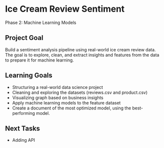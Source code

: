 # Ice Cream Review Sentiment

Phase 2: Machine Learning Models

## Project Goal
Build a sentiment analysis pipeline using real-world ice cream review data. The goal is to explore, clean, and extract insights and features from the data to prepare it for machine learning.

## Learning Goals
- Structuring a real-world data science project
- Cleaning and exploring the datasets (reviews.csv and product.csv)
- Visualizing graph based on business insights
- Apply machine learning models to the feature dataset
- Create a document of the most optimized model, using the best-performing model.

## Next Tasks
- Adding API
